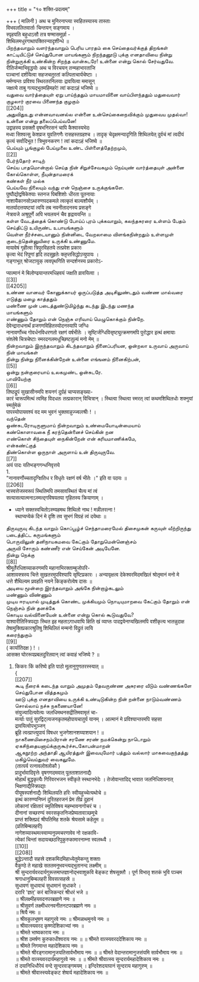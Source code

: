 +++
title = "१० शक्ति-प्रदत्वम्"

+++
( मालिनी ) अथ च मुनिरनाप्त्या स्वहितस्यास्य तास्ताः   
विभवललितवार्ताः चिन्तयन् सङ्गमाय ।   
स्पृहयति बहुधाऽसौ तत्र षण्मासमूर्छा -   
शिथिलमधुरगाथापक्तिरन्यादृशीन्धे ॥   
பிறந்தவாறும் வளர்ந்தவாறும் பெரிய பாரதம் கை செய்தைவர்க்குத் திறங்கள் காட்டியிட்டுச் செய்துபோன மாயங்களும் நிறந்தனூடு புக்கு எனதாவியை நின்று நின்றுருக்கி உண்கின்ற சிறந்த வான்சுடரே! உன்னை என்று கொல் சேர்வதுவே.   
रीतिर्जन्माभिवृद्धयोः अथ च विरचयन् तन्महाभारताजि   
पञ्चानां दर्शयित्वा सहजचतुरतां कल्पिताचार्यचेष्टाः ।   
मर्मण्यन्तः प्रविश्य स्थिरतरनिलयाः द्रावयित्वा ममासून्   
जक्षत्ये ताबु गत्यद्भुतमहिमहरे! त्वां कदाऽहं भजिष्ये ॥   
வதுவை வார்த்தையுள் ஏறு பாய்ந்ததும் மாயமாவினை வாய்பிளந்ததும் மதுவைவார் குழலார் குரவை பிணைந்த குழகும்   
[[204]]  
அதுவிதுஉது என்னவாவனல்ல என்னை உன்செய்கைநைவிக்கும் முதுவைய முதல்வா! உன்னை என்று தலைப்பெய்வனே!   
उद्वाहस्य प्रसक्तौ वृषभनिरसनं चापि कैश्वास्यभेदः   
मध्वा सिश्वत्सु केशव्रज युवतिगणैः रासहस्तग्रहश्च । तादृक् चेदृक्षमन्यादृगिति शिथिलयेत् दुर्वचं मां त्वदीयं   
कृत्यं सर्वादिभूत ! त्रिभुवनकरण ! त्वां कदाऽहं भजिष्ये ॥   
பெய்யும் பூங்குழல் பேய்முலை உண்ட பிள்ளைத்தேற்றமும்,   
[[2]]  
பேர்ந்தோர் சாடிற்   
செய்ய பாதமொன்றால் செய்த நின் சிறுச்சேவகமும் நெய்யுண் வார்த்தையுள் அன்னை கோல்கொள்ள, நீயுன்தாமரைக்   
கண்கள் நீர் மல்க   
பெய்யவே நிலையும் வந்து என் நெஞ்சை உருக்குங்களே.   
पुष्पौद्योद्वषिकेश्याः स्तनज पिबशिशोः धीरता पूतनायाः   
नाशायैकानसोऽथारुणपदकमले त्वत्कृतं बाल्यशौर्यम् ।   
मातर्यादत्तयष्टयां त्वयि तब नवनीतादनस्य प्रसङ्गे   
नेत्रावजे अश्रुपूर्णे अपि भयलयनं चैव हृद्रावयन्ति ॥   
கள்ள வேடத்தைக் கொண்டு போய்ப் புரம் புக்கவாறும், கலந்தசுரரை உள்ளம் பேதம் செய்திட்டு உயிருண்ட உபாயங்களும்   
வெள்ள நீர்ச்சடையானும் நின்னிடை வேறலாமை விளங்கநின்றதும் உள்ளமுள் குடைந்தென்னுயிரை உருக்கி உண்ணுமே.   
मायावेषं गृहीत्वा त्रिपुरविहतये तत्प्रवेश प्रकारः   
कृत्वा भेदं रिपूणां हृदि तदसुहृतेः क्लृप्तसिद्धोऽप्युपायः ।   
गङ्गाभूत् श्रोजटायुक् त्ववपृथगिति सन्दर्शनस्य प्रकारोऽ-   

प्यात्मानं मे बिलोण्ढयान्तरमधिहवयं जक्षति व्रावयित्वा ।   
[[3]]  
[[4205]]  
உண்ண வானவர் கோனுக்காயர் ஒருப்படுத்த அடிசிலுண்டதும் வண்ண மால்வரை எடுத்து மழை காத்ததும்   
மண்ணை முன் படைத்துண்டுமிழ்ந்து கடந்து இடந்து மணந்த   
மாயங்களும்   
எண்ணும் தோறும் என் நெஞ்சு எரிவாய் மெழுகொக்கும் நின்றே.   
देवेन्द्राराधनार्थं व्रजगणविहितस्योदनस्यापि जग्धिः   
नानावर्णोच्च गोवर्धनविधरणतो रक्षणं वर्षभीतेः । सृष्टिर्जग्धिविसृष्ट्युत्क्रमणमपि पुरोद्धार इत्थं क्षमायाः   
संश्लेषे चित्रचेष्टाः स्मरदनलमधूच्छिष्टतुल्यं मनो मेम् ॥   
நின்றவாறும் இருந்தவாறும் கிடந்தவாறும் நினைப்பரியன, ஒன்றலா உருவாய் அருவாய் நின் மாயங்கள்   
நின்று நின்று நினைக்கின்றேன் உன்னை எங்ஙனம் நினைகிற்பன்,   
[[5]]  
ஒன்று நன்குரையாய் உலகமுண்ட ஒன்சுடரே.   
பாவியேற்கு   
[[6]]  
तिष्ठद्रूपं सुखासीनमपि शयनगं दुर्ग्रहं चाप्यसङ्ख्या-   
कारं चारूपमित्थं त्वमिह विदधतः तत्प्रकारान् विचित्रान् । स्थित्वा स्थित्वा स्मरत् त्वां कथमशिथिलधोः शक्नुयां स्मर्तुमेकं   
पापस्योपायवश्यं वद मम भुवनं भुक्तवन्नुज्ज्वलश्रीः ! ।   
வந்தென்   
ஒண்சுடரோடிருளுமாய் நின்றவாறும் உண்மையோடின்மையாய்   
கண்கொளாவகை நீ கரந்தென்னைச் செய்கின் றன   
எண்கொள் சிந்தையுள் நைகின்றேன் என் கரியமாணிக்கமே,   
என்கண்ட்குத்   
திண்கொள்ள ஒருநாள் அருளாய் உன் திருவுருவே.   
[[7]]  
अयं पादः यतिभङ्गगन्धनिवृत्तये   
1.   
"नानावर्णोच्चतादृग्क्षितिध र विधृतेः रक्षणं वर्ष भीतेः ।" इति वा पठयः ॥   
[[206]]  
भास्वत्तेजस्वरूपं स्थितिमपि तमसावस्थितं चैत्य मां त्वं   
सत्यासत्यात्मनाऽस्मत्द्गविषयतया गृहितस्य क्रियाणाम् ।   
* ध्याने सक्तस्वचितोऽस्म्यहमथ शिथिलो नाथ ! मन्नीलरत्ना !   
स्थाप्यप्येकं दिनं मे दृशि तव सुभगं विग्रहं त्वं दयेथाः ॥   

திருவுருவு கிடந்த வாறும் கொப்பூழ்ச் செந்தாமரைமேல் திசைமுகன் கருவுள் வீற்றிருந்து படைத்திட்ட கருமங்களும்   
பொருவிலுன் தனிநாயகமவை கேட்கும் தோறுமென்னெஞ்சம்   
அருவி சோரும் கண்ணீர் என் செய்கேன் அடியேனே.   
நின்று நெக்கு   
[[8]]  
श्रीमूर्तेरधिशय्याकरणमपि महानाभिरक्ताम्बुजोपरि-   
आशावक्त्रस्य चित्ते सुखतरमुपविश्यापि सृष्टिप्रकारः । अन्यावृक्षत्व देकेश्वरमिदमखिलं श्रोतृमानं मनो मे   
धत्ते शैथिल्यम प्रवहति नयने किङ्करोत्वेष दासः ॥   
அடியை மூன்றை இரந்தவாறும் அங்கே நின்றாழ்கடலும்   
மண்ணும் விண்ணும்   
முடிய ஈரடியால் முடித்துக் கொண்ட முக்கியமும் நொடியுமாறவை கேட்கும் தோறும் என் நெஞ்சம் நின் தனக்கே   
கொடிய வல்வினையேன் உன்னை என்று கொல் கூடுவதுவே?   
याश्वारीतिस्त्रिपद्याः स्थित इह महताऽगाधवाघि क्षिति खं व्याप्तः पादद्वयेनाप्यखिलमपि वशीकृत्य भातन्नुदाक्ष   
तेषामुक्तिप्रकारश्रुतिषु शिथिलितं मन्मनो विद्रुतं त्वयि   
கரைந்துகும்   
[[9]]  
( कार्यातिदक्ष ) ! ।   
आसक्त घोररूपप्रबलदुरितवान् त्वां कवाहं भजिष्ये ? ॥   
1. किकरः किं करिष्ये इति पाठो मूलानुगुणतरस्स्यात् ॥   
{   
[[207]]  
கூடி நீரைக் கடைந்த வாறும் அமுதம் தேவருண்ண அசுரரை வீடும் வண்ணங்களே செய்துபோன வித்தகமும்   
ஊடு புக்கு எனதாவியை உருக்கி உண்டிடுகின்ற நின் றன்னை நாடும்வண்ணம் சொல்லாய் நச்சு நகணையானே!   
संयुज्यादित्यवेत्यः जलधिमथनसद्रीतिमवामृतं चा-   
मर्त्याः पातुं सुरद्विट्त्यजनकृतमहोपायचातुर्य यानम् । आत्मानं मे प्रविश्यान्तरमपि सहसा द्रावयित्वोपभुञ्जन्   
ब्रूहि त्वत्प्राप्त्युपायं विषधर भुजगेशानशय्याशयान ! ॥   
நாகணைமிசைநம்பிரான் சரணே சரண் நமக்கென்று நாடொறும் ஏகசிந்தையனாய்க்குருகூர்ச்சடகோபன்மாறன்   
ஆகநூற்ற அந்தாதி ஆயிரத்துள் இவையுமோர் பத்தும் வல்லார் மாகவைகுந்தத்து மகிழ்வெய்துவர் வைகலுமே.   
(तात्पर्य रत्नावलोश्लोकौ )   
प्रादुर्भावादिवृत्तेः वृषगणदमवात् पूतताशातनाद्यैः   
मोहार्थं बुद्धकृत्यैः गिरिवरभजन स्वीकृते स्स्थानभेदेः । तेजोवान्तादिद् भावात जलनिधिशयनात् भिक्षणाद्यैस्त्रिपद्याः   
पीयूषस्पर्शनाद्यैः शिथिलयति हरिः स्वीयहुच्चेत्यथोचे ॥   
इत्थं कारुण्यनिघ्नं दुरितहरजनं प्रेम तीव्रं दुहानं   
लोकानां रक्षितारं स्मृतिविषय महम्भावनागोचरं च ।   
दीनानां सच्छरण्यं स्वरसकृतनिजप्रेष्यतावाञ्छमूचे   
प्राप्तं शक्तिप्रदं श्रीपतिमिह शतके श्रेयसामे कहेतुम ॥   
(प्रतिबिम्बलहरी)   
नागेशय्यास्थमत्स्वाम्यनुपमचरणावेव नो रक्षकावि-   
त्येकां चिन्तां सदायच्छठरिपुकुरुकामारनाम्ना स्वलब्ध्यै ।   
[[10]]  
[[208]]  
बुद्धेऽन्तादौ सहस्रे दशकमिदमिहाध्येतुमेकन्तु शक्ताः   
वैकुण्ठे ते महाखे सततमनुभवन्त्यद्भुतानन्द लक्ष्मीम् ॥   
श्री सुन्दरार्यवरदार्यगुरूत्तमाप्तज्ञानोद्भवाशुकवि बेङ्कट शेषसूक्तौ । पूर्ण विभातृ शतकं भुवि पञ्चम श्रगाधानुबिम्बलहरी विवसत्सहस्रे ॥   
सुधावणं सुधावाचं सुधामानं सुधाकरे ।   
दरारि 'ज्ञत्' करं बाजिकन्दरं श्रीधरं भजे ॥   
॥ श्रीलक्ष्मीहयवदनपरब्रह्मणे नमः ॥   
॥ श्रीसुवर्ण लक्ष्मीधरनवनीतनटपरब्रह्मणे नमः ॥   
॥ श्रियै नमः ॥   
॥ श्रीवकुलभूषण महागुरवे नमः ॥ श्रीमन्नाथमुनये नमः ॥   
॥ श्रीवात्स्यवरद कृष्णदेशिकाभ्यां नमः ॥   
॥ श्रीमते भाष्यकाराय नमः ॥   
॥ श्रीश ठमर्षण कुरुकाधीश्वराय नमः ॥ ॥ श्रीमते वात्स्यवरददेशिकाय नमः ॥   
॥ श्रीमते निगमान्त महादेशिकाय नमः ॥   
॥ श्रीमते श्रीरङ्गरामानुजयतिसार्वभौमाय नमः ॥ ॥ श्रीमते वेदान्तरामानुजसंयमि सार्वभौमाय नमः ॥   
॥ श्रीमते वात्स्यवरदार्यमहागुरवे नमः ॥ ॥ श्रीमते श्रीवात्स्य सुन्दरार्यमहादेशिकाय नमः ॥   
तं दयानिधिधौरेयं वन्दे सुन्दरवाङ्गमयम् । इन्दिरेशदयापानं सुन्दराय महागुरुम् ॥   
॥ श्रीमते श्रीवास्स्यवेङ्कट शेषार्य महादेशिकाय नमः ॥
